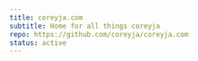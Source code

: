 ```yaml
---
title: coreyja.com
subtitle: Home for all things coreyja
repo: https://github.com/coreyja/coreyja.com
status: active
---
```

